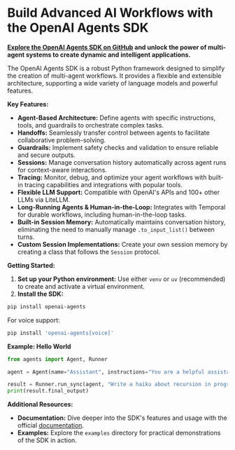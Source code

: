 # Build Advanced AI Workflows with the OpenAI Agents SDK

**[Explore the OpenAI Agents SDK on GitHub](https://github.com/openai/openai-agents-python) and unlock the power of multi-agent systems to create dynamic and intelligent applications.**

The OpenAI Agents SDK is a robust Python framework designed to simplify the creation of multi-agent workflows. It provides a flexible and extensible architecture, supporting a wide variety of language models and powerful features.

**Key Features:**

*   **Agent-Based Architecture:** Define agents with specific instructions, tools, and guardrails to orchestrate complex tasks.
*   **Handoffs:** Seamlessly transfer control between agents to facilitate collaborative problem-solving.
*   **Guardrails:** Implement safety checks and validation to ensure reliable and secure outputs.
*   **Sessions:** Manage conversation history automatically across agent runs for context-aware interactions.
*   **Tracing:** Monitor, debug, and optimize your agent workflows with built-in tracing capabilities and integrations with popular tools.
*   **Flexible LLM Support:** Compatible with OpenAI's APIs and 100+ other LLMs via LiteLLM.
*   **Long-Running Agents & Human-in-the-Loop:** Integrates with Temporal for durable workflows, including human-in-the-loop tasks.
*   **Built-in Session Memory:** Automatically maintains conversation history, eliminating the need to manually manage `.to_input_list()` between turns.
*   **Custom Session Implementations:** Create your own session memory by creating a class that follows the `Session` protocol.

**Getting Started:**

1.  **Set up your Python environment:** Use either `venv` or `uv` (recommended) to create and activate a virtual environment.
2.  **Install the SDK:**

```bash
pip install openai-agents
```

   For voice support:
```bash
pip install 'openai-agents[voice]'
```

**Example: Hello World**

```python
from agents import Agent, Runner

agent = Agent(name="Assistant", instructions="You are a helpful assistant")

result = Runner.run_sync(agent, "Write a haiku about recursion in programming.")
print(result.final_output)
```

**Additional Resources:**

*   **Documentation:** Dive deeper into the SDK's features and usage with the official [documentation](https://openai.github.io/openai-agents-python/).
*   **Examples:** Explore the `examples` directory for practical demonstrations of the SDK in action.